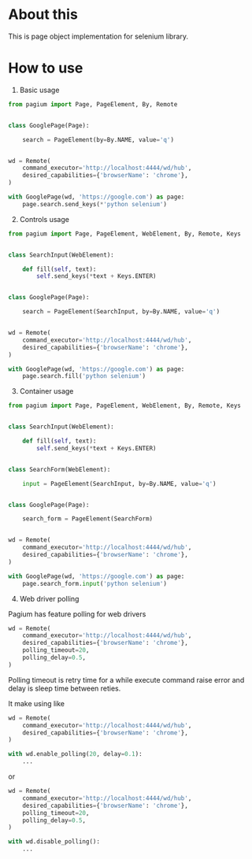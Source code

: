 About this
==========

This is page object implementation for selenium library.

How to use
==========

1. Basic usage

```python
from pagium import Page, PageElement, By, Remote


class GooglePage(Page):

    search = PageElement(by=By.NAME, value='q')


wd = Remote(
    command_executor='http://localhost:4444/wd/hub',
    desired_capabilities={'browserName': 'chrome'},
)

with GooglePage(wd, 'https://google.com') as page:
    page.search.send_keys(*'python selenium')
```

2. Controls usage

```python
from pagium import Page, PageElement, WebElement, By, Remote, Keys


class SearchInput(WebElement):

    def fill(self, text):
        self.send_keys(*text + Keys.ENTER)


class GooglePage(Page):

    search = PageElement(SearchInput, by=By.NAME, value='q')


wd = Remote(
    command_executor='http://localhost:4444/wd/hub',
    desired_capabilities={'browserName': 'chrome'},
)

with GooglePage(wd, 'https://google.com') as page:
    page.search.fill('python selenium')
```

3. Container usage

```python
from pagium import Page, PageElement, WebElement, By, Remote, Keys


class SearchInput(WebElement):

    def fill(self, text):
        self.send_keys(*text + Keys.ENTER)


class SearchForm(WebElement):

    input = PageElement(SearchInput, by=By.NAME, value='q')


class GooglePage(Page):

    search_form = PageElement(SearchForm)


wd = Remote(
    command_executor='http://localhost:4444/wd/hub',
    desired_capabilities={'browserName': 'chrome'},
)

with GooglePage(wd, 'https://google.com') as page:
    page.search_form.input('python selenium')
```

4. Web driver polling

Pagium has feature polling for web drivers

```python
wd = Remote(
    command_executor='http://localhost:4444/wd/hub',
    desired_capabilities={'browserName': 'chrome'},
    polling_timeout=20,
    polling_delay=0.5,
)
```

Polling timeout is retry time for a while execute command raise error and delay is sleep time between reties.

It make using like

```python
wd = Remote(
    command_executor='http://localhost:4444/wd/hub',
    desired_capabilities={'browserName': 'chrome'},
)

with wd.enable_polling(20, delay=0.1):
    ...
```

or

```python
wd = Remote(
    command_executor='http://localhost:4444/wd/hub',
    desired_capabilities={'browserName': 'chrome'},
    polling_timeout=20,
    polling_delay=0.5,
)

with wd.disable_polling():
    ...
```
